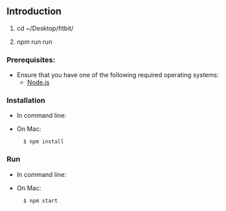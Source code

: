 Introduction
------------

1. cd ~/Desktop/fitbit/

2. npm run run

### Prerequisites:
- Ensure that you have one of the following required operating systems:  
  * [Node.js](https://nodejs.org/en/)

### Installation
- In command line:
* On Mac:
  ```  
    $ npm install
  ```

### Run
- In command line:
* On Mac:
  ```  
    $ npm start
  ```
